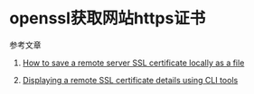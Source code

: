 # openssl获取网站https证书

参考文章

1. [How to save a remote server SSL certificate locally as a file](https://superuser.com/questions/97201/how-to-save-a-remote-server-ssl-certificate-locally-as-a-file)

2. [Displaying a remote SSL certificate details using CLI tools](https://serverfault.com/questions/661978/displaying-a-remote-ssl-certificate-details-using-cli-tools)

